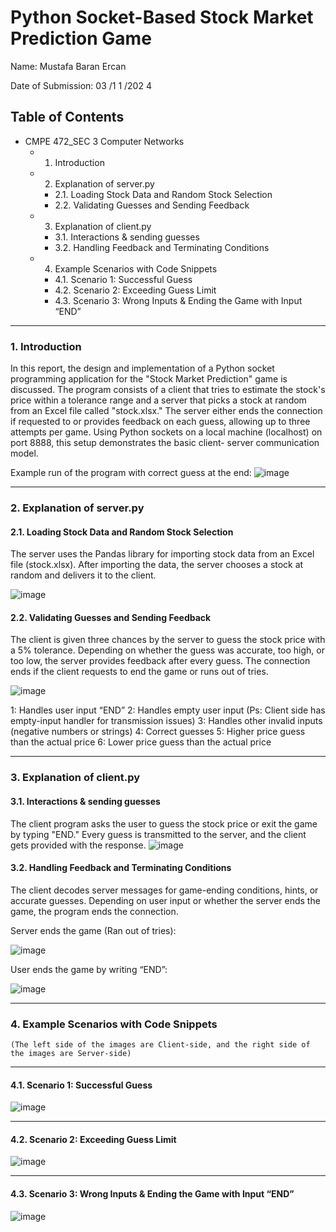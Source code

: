 # Python Socket-Based Stock Market Prediction Game
Name: Mustafa Baran Ercan

Date of Submission: 03 /1 1 /202 4


## Table of Contents

- CMPE 472_SEC 3 Computer Networks
   - 1. Introduction
   - 2. Explanation of server.py
      - 2.1. Loading Stock Data and Random Stock Selection
      - 2.2. Validating Guesses and Sending Feedback
   - 3. Explanation of client.py
      - 3.1. Interactions & sending guesses
      - 3.2. Handling Feedback and Terminating Conditions
   - 4. Example Scenarios with Code Snippets
      - 4.1. Scenario 1: Successful Guess
      - 4.2. Scenario 2: Exceeding Guess Limit
      - 4.3. Scenario 3: Wrong Inputs & Ending the Game with Input “END”

---
### 1. Introduction

In this report, the design and implementation of a Python socket programming application for
the "Stock Market Prediction" game is discussed. The program consists of a client that tries to
estimate the stock's price within a tolerance range and a server that picks a stock at random
from an Excel file called "stock.xlsx." The server either ends the connection if requested to or
provides feedback on each guess, allowing up to three attempts per game. Using Python
sockets on a local machine (localhost) on port 8888, this setup demonstrates the basic client-
server communication model.

Example run of the program with correct guess at the end:
![image](https://github.com/user-attachments/assets/7d8012ac-b91b-4c08-93e3-f1a209e26181)

---
### 2. Explanation of server.py

#### 2.1. Loading Stock Data and Random Stock Selection

The server uses the Pandas library for importing stock data from an Excel file (stock.xlsx).
After importing the data, the server chooses a stock at random and delivers it to the client.

![image](https://github.com/user-attachments/assets/ef1cf9c0-7125-4d24-8a74-f034f1f8dc3a)



#### 2.2. Validating Guesses and Sending Feedback

The client is given three chances by the server to guess the stock price with a 5% tolerance.
Depending on whether the guess was accurate, too high, or too low, the server provides
feedback after every guess. The connection ends if the client requests to end the game or runs
out of tries.

![image](https://github.com/user-attachments/assets/f805aa41-a68d-4b78-ac4d-c7e777608aab)


1: Handles user input “END”
2: Handles empty user input (Ps: Client side has empty-input handler for transmission issues)
3: Handles other invalid inputs (negative numbers or strings)
4: Correct guesses
5: Higher price guess than the actual price
6: Lower price guess than the actual price

---
### 3. Explanation of client.py

#### 3.1. Interactions & sending guesses

The client program asks the user to guess the stock price or exit the game by typing "END."
Every guess is transmitted to the server, and the client gets provided with the response.
![image](https://github.com/user-attachments/assets/293226e3-80d3-47e0-adce-f27ad6779be6)


#### 3.2. Handling Feedback and Terminating Conditions

The client decodes server messages for game-ending conditions, hints, or accurate guesses.
Depending on user input or whether the server ends the game, the program ends the
connection.

Server ends the game (Ran out of tries):

![image](https://github.com/user-attachments/assets/93df461b-0389-49a3-adcf-1e80b8dbd738)


User ends the game by writing “END”:

![image](https://github.com/user-attachments/assets/2ad905f0-77fb-48a8-884d-381d92c89d13)


---
### 4. Example Scenarios with Code Snippets

```
(The left side of the images are Client-side, and the right side of the images are Server-side)
```
---
#### 4.1. Scenario 1: Successful Guess

![image](https://github.com/user-attachments/assets/6ebdb850-1845-4d08-910a-b52c147a620a)

---
#### 4.2. Scenario 2: Exceeding Guess Limit

![image](https://github.com/user-attachments/assets/dae7cd05-bb6d-41cc-b5b4-83f3016ed076)

---
#### 4.3. Scenario 3: Wrong Inputs & Ending the Game with Input “END”

![image](https://github.com/user-attachments/assets/ab0bcdf4-cd4b-4593-82ef-fbc207db285c)



